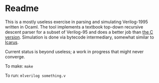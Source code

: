 Readme
======
This is a mostly useless exercise in parsing and simulating Verilog-1995 written in Ocaml.
The tool implements a textbook top-down recursive descent parser for a subset of Verilog-95 and does a better job than [the C version](https://github.com/ineganov/pnetlist).
Simulation is done via bytecode intermediary, somewhat similar to [Icarus](https://github.com/steveicarus/iverilog).

Current status is beyond useless; a work in progress that might never converge.

To make:
`make`

To run:
`mlverilog something.v`

